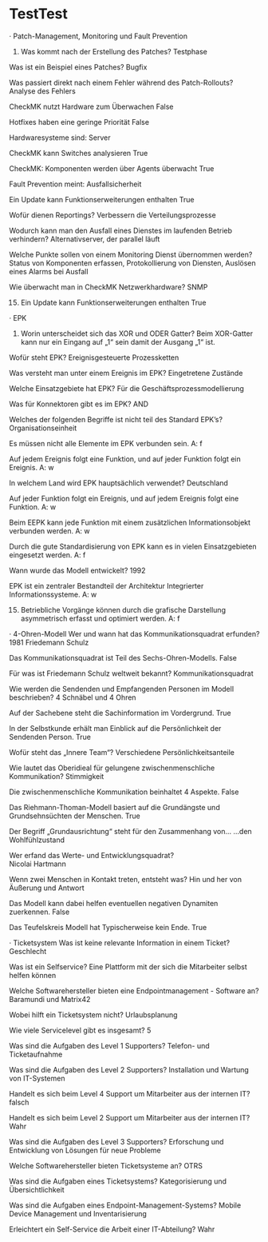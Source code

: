 # TestTest

· Patch-Management, Monitoring und Fault Prevention

1.	Was kommt nach der Erstellung des Patches?
Testphase

Was ist ein Beispiel eines Patches?
Bugfix

Was passiert direkt nach einem Fehler während des Patch-Rollouts?
Analyse des Fehlers

CheckMK nutzt Hardware zum Überwachen
False

Hotfixes haben eine geringe Priorität
False

Hardwaresysteme sind:
Server

CheckMK kann Switches analysieren
True

CheckMK: Komponenten werden über Agents überwacht
True

Fault Prevention meint:
Ausfallsicherheit

Ein Update kann Funktionserweiterungen enthalten
True

Wofür dienen Reportings?
Verbessern die Verteilungsprozesse

Wodurch kann man den Ausfall eines Dienstes im laufenden Betrieb verhindern?
Alternativserver, der parallel läuft

Welche Punkte sollen von einem Monitoring Dienst übernommen werden?
Status von Komponenten erfassen,
Protokollierung von Diensten,
Auslösen eines Alarms bei Ausfall

Wie überwacht man in CheckMK Netzwerkhardware?
SNMP

15.	Ein Update kann Funktionserweiterungen enthalten
True


· EPK
1. Worin unterscheidet sich das XOR und ODER Gatter? 
Beim XOR-Gatter kann nur ein Eingang auf „1“ sein damit der Ausgang „1“ ist. 

Wofür steht EPK? 
Ereignisgesteuerte Prozessketten 

Was versteht man unter einem Ereignis im EPK? 
Eingetretene Zustände 

Welche Einsatzgebiete hat EPK? 
Für die Geschäftsprozessmodellierung 

Was für Konnektoren gibt es im EPK? 
AND 
 
Welches der folgenden Begriffe ist nicht teil des Standard EPK’s? 
Organisationseinheit 

Es müssen nicht alle Elemente im EPK verbunden sein. 
A: f 

Auf jedem Ereignis folgt eine Funktion, und auf jeder Funktion folgt ein Ereignis. 
A: w 

In welchem Land wird EPK hauptsächlich verwendet? 
Deutschland 

Auf jeder Funktion folgt ein Ereignis, und auf jedem Ereignis folgt eine Funktion. 
A: w 

Beim EEPK kann jede Funktion mit einem zusätzlichen Informationsobjekt verbunden werden. 
A: w 

Durch die gute Standardisierung von EPK kann es in vielen Einsatzgebieten eingesetzt werden. 
A: f 

Wann wurde das Modell entwickelt? 
1992 

EPK ist ein zentraler Bestandteil der Architektur Integrierter Informationssysteme. 
A: w 

15. Betriebliche Vorgänge können durch die grafische Darstellung asymmetrisch erfasst und optimiert werden. 
A: f


· 4-Ohren-Modell 
Wer und wann hat das Kommunikationsquadrat erfunden? 
1981 Friedemann Schulz 


Das Kommunikationsquadrat ist Teil des Sechs-Ohren-Modells. 
False 

Für was ist Friedemann Schulz weltweit bekannt? 
Kommunikationsquadrat 

Wie werden die Sendenden und Empfangenden Personen im Modell beschrieben? 
4 Schnäbel und 4 Ohren 

Auf der Sachebene steht die Sachinformation im Vordergrund. 
True 

In der Selbstkunde erhält man Einblick auf die Persönlichkeit der Sendenden Person. 
True 

Wofür steht das „Innere Team“? 
Verschiedene Persönlichkeitsanteile 

Wie lautet das Oberidieal für gelungene zwischenmenschliche Kommunikation? 
Stimmigkeit 

Die zwischenmenschliche Kommunikation beinhaltet 4 Aspekte. 
False 

Das Riehmann-Thoman-Modell basiert auf die Grundängste und Grundsehnsüchten der Menschen. 
True 

Der Begriff „Grundausrichtung“ steht für den Zusammenhang von… 
…den Wohlfühlzustand 

Wer erfand das Werte- und Entwicklungsquadrat?  
Nicolai Hartmann 

Wenn zwei Menschen in Kontakt treten, entsteht was? 
Hin und her von Äußerung und Antwort 

Das Modell kann dabei helfen eventuellen negativen Dynamiten zuerkennen. 
False 

Das Teufelskreis Modell hat Typischerweise kein Ende. 
True 


· Ticketsystem 
Was ist keine relevante Information in einem Ticket? 
Geschlecht 

Was ist ein Selfservice? 
Eine Plattform mit der sich die Mitarbeiter selbst helfen können 

Welche Softwarehersteller bieten eine Endpointmanagement - Software an? 
Baramundi und Matrix42 

Wobei hilft ein Ticketsystem nicht? 
Urlaubsplanung 

Wie viele Servicelevel gibt es insgesamt? 
5 

Was sind die Aufgaben des Level 1 Supporters? 
Telefon- und Ticketaufnahme 

Was sind die Aufgaben des Level 2 Supporters? 
Installation und Wartung von IT-Systemen 

Handelt es sich beim Level 4 Support um Mitarbeiter aus der internen IT? 
falsch 

Handelt es sich beim Level 2 Support um Mitarbeiter aus der internen IT? 
Wahr 

Was sind die Aufgaben des Level 3 Supporters? 
Erforschung und Entwicklung von Lösungen für neue Probleme 

Welche Softwarehersteller bieten Ticketsysteme an? 
OTRS 

Was sind die Aufgaben eines Ticketsystems?
Kategorisierung und Übersichtlichkeit 

Was sind die Aufgaben eines Endpoint-Management-Systems?
Mobile Device Management und Inventarisierung 

Erleichtert ein Self-Service die Arbeit einer IT-Abteilung? 
Wahr 

